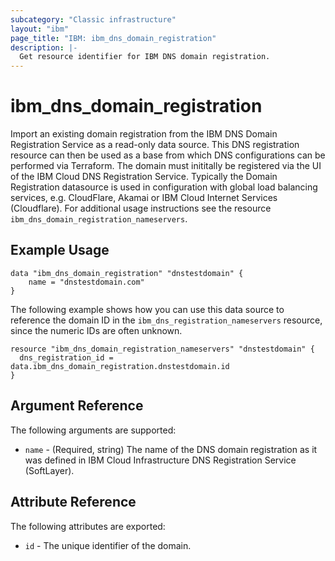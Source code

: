 ```yaml
---
subcategory: "Classic infrastructure"
layout: "ibm"
page_title: "IBM: ibm_dns_domain_registration"
description: |-
  Get resource identifier for IBM DNS domain registration.
---
```


# ibm\_dns_domain_registration

Import an existing domain registration from the IBM DNS Domain Registration Service as a read-only data source. This DNS registration resource can then be used as a base from which DNS configurations can be performed via Terraform. The domain must inititally be registered via the UI of the IBM Cloud DNS Registration Service. Typically the Domain Registration datasource is used in configuration with global load balancing services, e.g. CloudFlare, Akamai or IBM Cloud Internet Services (Cloudflare). For additional usage instructions see the resource `ibm_dns_domain_registration_nameservers`. 

## Example Usage

```hcl
data "ibm_dns_domain_registration" "dnstestdomain" {
    name = "dnstestdomain.com"
}
```

The following example shows how you can use this data source to reference the domain ID in the `ibm_dns_registration_nameservers` resource, since the numeric IDs are often unknown.

```hcl
resource "ibm_dns_domain_registration_nameservers" "dnstestdomain" {
  dns_registration_id = data.ibm_dns_domain_registration.dnstestdomain.id
}
```

## Argument Reference

The following arguments are supported:

* `name` - (Required, string) The name of the DNS domain registration as it was defined in IBM Cloud Infrastructure DNS Registration Service (SoftLayer).

## Attribute Reference

The following attributes are exported:

* `id` - The unique identifier of the domain.
